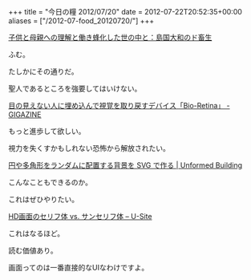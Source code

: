 +++
title = "今日の糧 2012/07/20"
date = 2012-07-22T20:52:35+00:00
aliases = ["/2012-07-food_20120720/"]
+++

[子供と母親への理解と働き蜂化した世の中と：島国大和のド畜生](http://dochikushow.blog3.fc2.com/blog-entry-2362.html)

ふむ。

たしかにその通りだ。

聖人であるところを強要してはいけない。

  [目の見えない人に埋め込んで視覚を取り戻すデバイス「Bio-Retina」 - GIGAZINE](http://gigazine.net/news/20120719-laser-powered-bionic-eye/)

もっと進歩して欲しい。

視力を失くすかもしれない恐怖から解放されたい。

  [円や多角形をランダムに配置する背景を SVG で作る | Unformed Building](http://unformedbuilding.com/articles/random-geometric-pattern-background-with-svg/)

こんなこともできるのか。

これはぜひやりたい。

  [HD画面のセリフ体 vs. サンセリフ体 – U-Site](http://www.usability.gr.jp/alertbox/web-typography.html)

これはなるほど。

読む価値あり。

画面ってのは一番直接的なUIなわけですよ。

